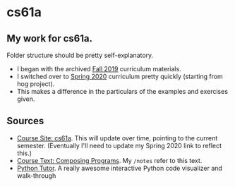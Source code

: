# cs61a

## My work for cs61a.
Folder structure should be pretty self-explanatory.
- I began with the archived [Fall 2019](https://inst.eecs.berkeley.edu/~cs61a/fa19/lab/lab01/) curriculum materials.
- I switched over to [Spring 2020](https://cs61a.org/) curriculum pretty quickly (starting from hog project).
- This makes a difference in the particulars of the examples and exercises given.

## Sources
- [Course Site: cs61a](https://cs61a.org/). This will update over time, pointing to the current semester. (Eventually I'll need to update my Spring 2020 link to reflect this.)
- [Course Text: Composing Programs](https://composingprograms.com/). My `/notes` refer to this text.
- [Python Tutor](http://pythontutor.com/composingprograms.html#mode=edit). A really awesome interactive Python code visualizer and walk-through
